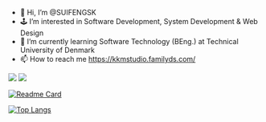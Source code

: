 - 👋 Hi, I’m @SUIFENGSK
- 🕹️ I’m interested in Software Development, System Development & Web Design
- 🤖 I’m currently learning Software Technology (BEng.) at Technical University of Denmark
- 📫 How to reach me https://kkmstudio.familyds.com/

<!---
SUIFENGSK/SUIFENGSK is a ✨ special ✨ repository because its `README.md` (this file) appears on your GitHub profile.
You can click the Preview link to take a look at your changes.
--->
![](https://komarev.com/ghpvc/?username=SUIFENGSK&color=blue)
![](https://visitor-badge.glitch.me/badge?page_id=SUIFENGSK.profile)

[![Readme Card](https://github-readme-stats.vercel.app/api?username=SUIFENGSK&show_icons=true&count_private=true&theme=dark)](https://github.com/SUIFENGSK/)

[![Top Langs](https://github-readme-stats.vercel.app/api/top-langs/?username=SUIFENGSK&langs_count=10&theme=dark&layout=compact)](https://github.com/SUIFENGSK/)
